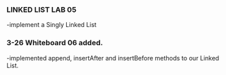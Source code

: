 ### LINKED LIST LAB 05
-implement a Singly Linked List

### 3-26 Whiteboard 06 added.
-implemented append, insertAfter and insertBefore methods to our Linked List.